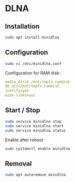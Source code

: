 # DLNA
## Installation
```sh
sudo apt install minidlna
```
## Configuration
```sh
sudo vi /etc/minidlna.conf
```
Configuration for RAM disk:
```yaml
media_dir=V,/mnt/tmpfs.ramdisk
db_dir=/mnt/tmpfs.ramdisk
inotify=yes
wide_links=yes
```
## Start / Stop
```sh
sudo service minidlna stop
sudo service minidlna start
sudo service minidlna status
```
Enable after reboot
```sh
sudo systemctl enable minidlna
```
## Removal
```sh
sudo apt autoremove minidlna
```
